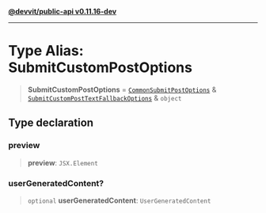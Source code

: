 [**@devvit/public-api v0.11.16-dev**](../../README.md)

---

# Type Alias: SubmitCustomPostOptions

> **SubmitCustomPostOptions** = [`CommonSubmitPostOptions`](CommonSubmitPostOptions.md) & [`SubmitCustomPostTextFallbackOptions`](SubmitCustomPostTextFallbackOptions.md) & `object`

## Type declaration

### preview

> **preview**: `JSX.Element`

### userGeneratedContent?

> `optional` **userGeneratedContent**: `UserGeneratedContent`
